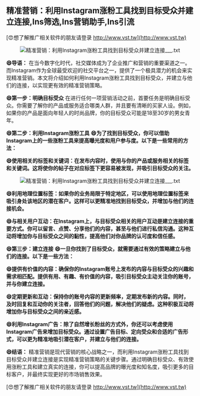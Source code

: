 ## **精准营销：利用Instagram涨粉工具找到目标受众并建立连接,Ins筛选,Ins营销助手,Ins引流**

[😍想了解推广相关软件的朋友请登录 http://www.vst.tw](http://www.vst.tw)

 <center><img src="https://vst.tw/MP4/tuiguang/png/2.png" alt="精准营销：利用Instagram涨粉工具找到目标受众并建立连接___.txt"></center>

**😄导语：**
在当今数字化时代，社交媒体成为了企业推广和营销的重要渠道之一。而Instagram作为全球最受欢迎的社交平台之一，提供了一个极具潜力的机会来实现精准营销。本文将介绍如何利用Instagram涨粉工具找到目标受众，并建立与他们的连接，以实现更有效的精准营销策略。

**😄第一步：明确目标受众**
在进行任何一项营销活动之前，首要任务是明确目标受众。你需要了解你的产品或服务适合哪类人群，并且要有清晰的买家人设。例如，如果你的产品是面向年轻人的时尚品牌，你的目标受众可能是18至30岁的男女青年。

**😄第二步：利用Instagram涨粉工具**
**😄为了找到目标受众，你可以借助Instagram上的一些涨粉工具来提高曝光度和用户参与度。以下是一些常用的方法：**

**😄使用相关的标签和关键词：在发布内容时，使用与你的产品或服务相关的标签和关键词。这将使你的帖子在对应标签下更容易被发现，并吸引目标受众的关注。**

 <center><img src="https://vst.tw/MP4/tuiguang/png/8.png" alt="精准营销：利用Instagram涨粉工具找到目标受众并建立连接___.txt"></center>

**😄利用地理位置标签：如果你的业务局限于特定地区，可以使用地理位置标签来吸引身处该地区的潜在客户。这样可以更精准地找到目标受众，并增加与他们的连接机会。**

**😄与相关用户互动：在Instagram上，与目标受众相关的用户互动是建立连接的重要方式。你可以留言、点赞、分享他们的内容，甚至与他们进行私信沟通。这种互动将增加你与目标受众之间的黏性，提高他们对你品牌的认可度和信任感。**

**😄第三步：建立连接**
**😄一旦你找到了目标受众，就需要通过有效的策略建立与他们的连接。以下是一些方法：**

**😄提供有价值的内容：确保你的Instagram账号上发布的内容与目标受众的兴趣和需求相匹配。提供有用、有趣、有价值的内容，吸引目标受众主动关注你的账号，并与你建立连接。**

**😄定期更新和互动：保持你的账号内容的更新频率，定期发布新的内容。同时，及时回复和互动你的关注者，回答他们的问题，解决他们的疑虑。这种积极互动将增加你与目标受众之间的亲近感。**

**😄利用Instagram广告：除了自然增长粉丝的方式外，你还可以考虑使用Instagram广告来增加目标受众。通过设置广告目标、定向受众和合适的广告形式，可以更为精准地吸引潜在客户，并建立与他们的连接。**

**😄结语：**
精准营销是现代营销的核心战略之一，而利用Instagram涨粉工具找到目标受众并建立连接是实现精准营销策略的关键步骤。通过明确目标受众、有效使用涨粉工具和建立真实的连接，你可以提高品牌的曝光度和知名度，吸引更多的目标客户，并最终实现更好的市场销售效果。

[😍想了解推广相关软件的朋友请登录 http://www.vst.tw](http://www.vst.tw)



